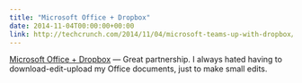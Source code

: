 ```yaml
---
title: "Microsoft Office + Dropbox"
date: 2014-11-04T00:00:00+00:00
link: http://techcrunch.com/2014/11/04/microsoft-teams-up-with-dropbox/
---
```

[Microsoft Office + Dropbox](http://techcrunch.com/2014/11/04/microsoft-teams-up-with-dropbox/) &mdash; 
 Great partnership. I always hated having to download-edit-upload my Office documents, just to make small edits.
